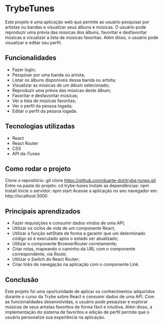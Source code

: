 # TrybeTunes

Este projeto é uma aplicação web que permite ao usuário pesquisar por artistas ou bandas e visualizar seus álbuns e músicas. O usuário pode reproduzir uma prévia das músicas dos álbuns, favoritar e desfavoritar músicas e visualizar a lista de músicas favoritas. Além disso, o usuário pode visualizar e editar seu perfil.

## Funcionalidades

<ul>
  <li>Fazer login;</li>
  <li>Pesquisar por uma banda ou artista;</li>
  <li>Listar os álbuns disponíveis dessa banda ou artista;</li>
  <li>Visualizar as músicas de um álbum selecionado;</li>
  <li>Reproduzir uma prévia das músicas deste álbum;</li>
  <li>Favoritar e desfavoritar músicas;</li>
  <li>Ver a lista de músicas favoritas;</li>
  <li>Ver o perfil da pessoa logada;</li>
  <li>Editar o perfil da pessoa logada.</li>
</ul>

## Tecnologias utilizadas

<ul>
  <li>React</li>
  <li>React Router</li>
  <li>CSS</li>
  <li>API da iTunes</li>
</ul>

## Como rodar o projeto

Clone o repositório: git clone https://github.com/duarte-dot/trybe-tunes.git
Entre na pasta do projeto: cd trybe-tunes
Instale as dependências: npm install
Inicie o servidor: npm start
Acesse a aplicação no seu navegador em: http://localhost:3000

## Principais aprendizados

<ul>
  <li>Fazer requisições e consumir dados vindos de uma API;</li>
  <li>Utilizar os ciclos de vida de um componente React;</li>
  <li>Utilizar a função setState de forma a garantir que um determinado código só é executado após o estado ser atualizado;</li>
  <li>Utilizar o componente BrowserRouter corretamente;</li>
  <li>Criar rotas, mapeando o caminho da URL com o componente correspondente, via Route;</li>
  <li>Utilizar o Switch do React Router;</li>
  <li>Criar links de navegação na aplicação com o componente Link.</li>
</ul>

## Conclusão

Este projeto foi uma oportunidade de aplicar os conhecimentos adquiridos durante o curso da Trybe sobre React e consumir dados de uma API. Com as funcionalidades desenvolvidas, o usuário pode pesquisar e explorar músicas de seus artistas favoritos de forma fácil e intuitiva. Além disso, a implementação do sistema de favoritos e edição de perfil permite que o usuário personalize sua experiência na aplicação.

